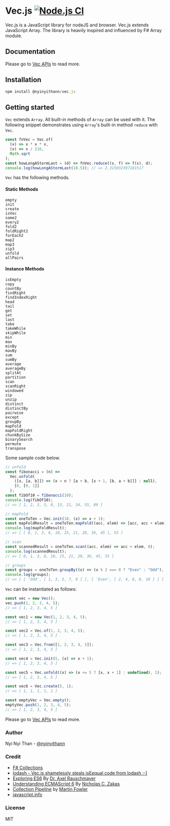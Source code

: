 # Vec.js [![Node.js CI](https://github.com/nyinyithann/vec.js/actions/workflows/node.js.yml/badge.svg?branch=main)](https://github.com/nyinyithann/vec.js/actions/workflows/node.js.yml)

Vec.js is a JavaScript library for nodeJS and browser. Vec.js extends JavaScript Array. The library is heavily inspired and influenced by F# Array module.

## Documentation

Please go to [Vec APIs](/api.docs/vec.api.md) to read more.

## Installation

```javascript
npm install @nyinyithann/vec.js
```

## Getting started

`Vec` extends `Array`. All built-in methods of `Array` can be used with it. The following snippet demonstrates using `Array`'s built-in method `reduce` with `Vec`.

```javascript
const fnVec = Vec.of(
  (x) => x * x * x,
  (x) => x / 216,
  Math.sqrt
);
const howLongAStormLast = (d) => fnVec.reduce((s, f) => f(s), d);
console.log(howLongAStormLast(10.5)); // => 2.315032397181517
```

`Vec` has the following methods.

#### Static Methods

```
empty
init
create
isVec
some2
every2
fold2
foldRight2
forEach2
map2
map3
zip3
unfold
allPairs
```

#### Instance Methods

```
isEmpty
copy
countBy
findRight
findIndexRight
head
tail
get
set
last
take
takeWhile
skipWhile
min
max
minBy
maxBy
sum
sumBy
average
averageBy
splitAt
partition
scan
scanRight
windowed
zip
unzip
distinct
distinctBy
pairwise
except
groupBy
mapFold
mapFoldRight
chunkBySize
binarySearch
permute
transpose
```

Some sample code below.

```javascript
// unfold
const fibonacci = (n) =>
  Vec.unfold(
    ([x, [a, b]]) => (x < n ? [a + b, [x + 1, [b, a + b]]] : null),
    [0, [0, 1]]
  );
const fibOf10 = fibonacci(10);
console.log(fibOf10);
// => [ 1, 2, 3, 5, 8, 13, 21, 34, 55, 89 ]

// mapFold
const oneToTen = Vec.init(10, (x) => x + 1);
const mapFoldResult = oneToTen.mapFold((acc, elem) => [acc, acc + elem], 0);
console.log(mapFoldResult);
// => [ [ 0, 1, 3, 6, 10, 15, 21, 28, 36, 45 ], 55 ]

// scan
const scannedResult = oneToTen.scan((acc, elem) => acc + elem, 0);
console.log(scannedResult);
// => [ 0, 1, 3, 6, 10, 15, 21, 28, 36, 45, 55 ]

// groups
const groups = oneToTen.groupBy((x) => (x % 2 === 0 ? "Even" : "Odd"), true);
console.log(groups);
// => [ [ 'Odd', [ 1, 3, 5, 7, 9 ] ], [ 'Even', [ 2, 4, 6, 8, 10 ] ] ]
```

`Vec` can be instantiated as follows:

```javascript
const vec = new Vec();
vec.push(1, 2, 3, 4, 5);
// => [ 1, 2, 3, 4, 5 ]

const vec1 = new Vec(1, 2, 3, 4, 5);
// => [ 1, 2, 3, 4, 5 ]

const vec2 = Vec.of(1, 2, 3, 4, 5);
// => [ 1, 2, 3, 4, 5 ]

const vec3 = Vec.from([1, 2, 3, 4, 5]);
// => [ 1, 2, 3, 4, 5 ]

const vec4 = Vec.init(5, (x) => x + 1);
// => [ 1, 2, 3, 4, 5 ]

const vec5 = Vec.unfold((x) => (x <= 5 ? [x, x + 1] : undefined), 1);
// => [ 1, 2, 3, 4, 5 ]

const vec6 = Vec.create(5, 1);
// => [ 1, 1, 1, 1, 1 ]

const emptyVec = Vec.empty();
emptyVec.push(1, 2, 3, 4, 5);
// => [ 1, 2, 3, 4, 5 ]
```

Please go to [Vec APIs](/api.docs/vec.api.md) to read more.

### Author

Nyi Nyi Than - [@nyinyithann](https://www.linkedin.com/in/nyinyithan/)

### Credit

- [F# Collections](https://fsharp.github.io/fsharp-core-docs/reference/fsharp-collections.html)
- [lodash - Vec.js shamelessly steals isEequal code from lodash :-)](https://github.com/lodash/lodash/blob/2da024c3b4/eqDeep.js)
- [Exploring ES6](https://exploringjs.com/es6.html) By [Dr. Axel Rauschmayer](https://2ality.com/p/about.html)
- [Understanding ECMAScript 6](https://leanpub.com/understandinges6) By [Nicholas C. Zakas](https://humanwhocodes.com/)
- [Collection Pipeline](https://martinfowler.com/articles/collection-pipeline/)
  by [Martin Fowler](https://martinfowler.com/)
- [javascript.info](https://javascript.info/)

### License

MIT
